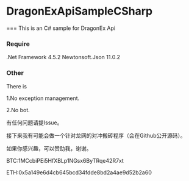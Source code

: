 # DragonExApiSampleCSharp
===
This is an C# sample for DragonEx Api

### Require 

.Net Framework 4.5.2 
Newtonsoft.Json 11.0.2

### Other
There is

1.No exception management.

2.No bot.

有任何问题请提Issue。

接下来我有可能会做一个针对龙网的对冲搬砖程序（会在Github公开源码）。

如果你感兴趣，可以赞助我，谢谢。

BTC:1MCcbiPEi5HfXBLp1NGsx6ByTRqe42R7xt

ETH:0x5a149e6d4cb645bcd34fdde8bd2a4ae9d52b2a60

